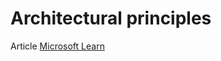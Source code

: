 # Architectural principles
Article [Microsoft Learn](https://learn.microsoft.com/en-us/dotnet/architecture/modern-web-apps-azure/architectural-principles)
